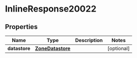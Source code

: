

# InlineResponse20022

## Properties

Name | Type | Description | Notes
------------ | ------------- | ------------- | -------------
**datastore** | [**ZoneDatastore**](ZoneDatastore.md) |  |  [optional]




